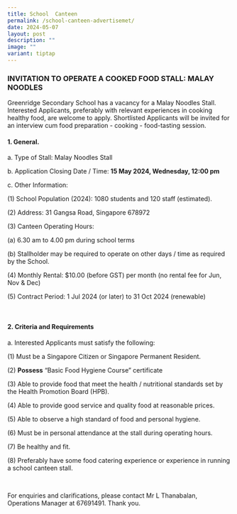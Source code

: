 ```yaml
---
title: School  Canteen
permalink: /school-canteen-advertisemet/
date: 2024-05-07
layout: post
description: ""
image: ""
variant: tiptap
---
```

<h3><strong>INVITATION TO OPERATE A COOKED FOOD STALL: MALAY NOODLES</strong></h3>
<p>Greenridge Secondary School has a vacancy for a Malay Noodles Stall. Interested
Applicants, preferably with relevant experiences in cooking healthy food,
are welcome to apply. Shortlisted Applicants will be invited for an interview
cum food preparation - cooking - food-tasting session.</p>
<h4><strong>1. General.</strong></h4>
<p>a. Type of Stall: Malay Noodles&nbsp;Stall</p>
<p>b. Application Closing Date / Time:&nbsp;<strong>15 May 2024, Wednesday, 12:00 pm</strong>
</p>
<p>c. Other Information:</p>
<p>(1) School Population (2024): 1080 students and 120 staff (estimated).</p>
<p>(2) Address: 31 Gangsa Road, Singapore 678972</p>
<p>(3) Canteen Operating Hours:</p>
<p>(a) 6.30 am to 4.00 pm during school terms</p>
<p>(b) Stallholder may be required to operate on other days / time as required
by the School.</p>
<p>(4) Monthly Rental: $10.00 (before GST) per month (no rental fee for Jun,
Nov &amp; Dec)</p>
<p>(5) Contract Period:&nbsp;1 Jul&nbsp;2024 (or later) to 31 Oct 2024 (renewable)</p>
<p><strong>&nbsp;</strong>
</p>
<h4><strong>2. Criteria and Requirements</strong></h4>
<p>a. Interested Applicants must satisfy the following:</p>
<p>(1) Must be a Singapore Citizen or Singapore Permanent Resident.</p>
<p>(2) <strong>Possess</strong> “Basic Food Hygiene Course” certificate</p>
<p>(3) Able to provide food that meet the health / nutritional standards
set by the Health Promotion Board (HPB).</p>
<p>(4) Able to provide good service and quality food at reasonable prices.</p>
<p>(5) Able to observe a high standard of food and personal hygiene.</p>
<p>(6) Must be in personal attendance at the stall during operating hours.</p>
<p>(7) Be healthy and fit.</p>
<p>(8) Preferably have some food catering experience or experience in running
a school canteen stall.</p>
<p>&nbsp;</p>
<p>For enquiries and clarifications, please contact Mr L Thanabalan, Operations
Manager at 67691491. Thank you.</p>